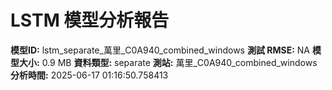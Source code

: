 # LSTM 模型分析報告
**模型ID:** lstm_separate_萬里_C0A940_combined_windows
**測試 RMSE:** NA
**模型大小:** 0.9 MB
**資料類型:** separate
**測站:** 萬里_C0A940_combined_windows
**分析時間:** 2025-06-17 01:16:50.758413
